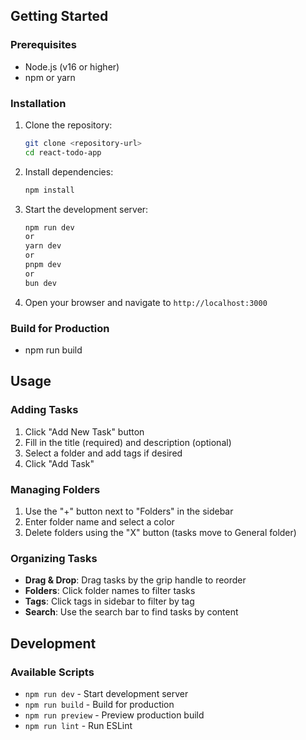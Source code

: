## Getting Started

### Prerequisites

- Node.js (v16 or higher)
- npm or yarn

### Installation

1. Clone the repository:
   ```bash
   git clone <repository-url>
   cd react-todo-app

2. Install dependencies:
    ```bash
    npm install

3. Start the development server:
    ```bash
    npm run dev
    or
    yarn dev
    or
    pnpm dev
    or
    bun dev

4. Open your browser and navigate to `http://localhost:3000`

### Build for Production

- npm run build


## Usage

### Adding Tasks
1. Click "Add New Task" button
2. Fill in the title (required) and description (optional)
3. Select a folder and add tags if desired
4. Click "Add Task"

### Managing Folders
1. Use the "+" button next to "Folders" in the sidebar
2. Enter folder name and select a color
3. Delete folders using the "X" button (tasks move to General folder)

### Organizing Tasks
- **Drag & Drop**: Drag tasks by the grip handle to reorder
- **Folders**: Click folder names to filter tasks
- **Tags**: Click tags in sidebar to filter by tag
- **Search**: Use the search bar to find tasks by content

## Development

### Available Scripts
- `npm run dev` - Start development server
- `npm run build` - Build for production
- `npm run preview` - Preview production build
- `npm run lint` - Run ESLint
